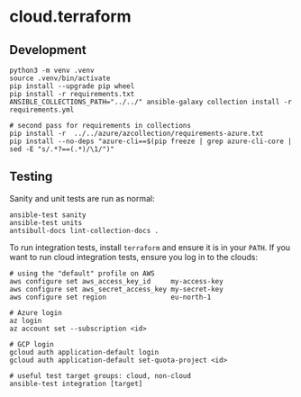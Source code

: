 # cloud.terraform

## Development

```shell
python3 -m venv .venv
source .venv/bin/activate
pip install --upgrade pip wheel
pip install -r requirements.txt
ANSIBLE_COLLECTIONS_PATH="../../" ansible-galaxy collection install -r requirements.yml

# second pass for requirements in collections
pip install -r  ../../azure/azcollection/requirements-azure.txt
pip install --no-deps "azure-cli==$(pip freeze | grep azure-cli-core | sed -E "s/.*?==(.*)/\1/")"
```

## Testing

Sanity and unit tests are run as normal:

```shell
ansible-test sanity
ansible-test units
antsibull-docs lint-collection-docs .
```

To run integration tests, install `terraform` and ensure it is in your `PATH`.
If you want to run cloud integration tests, ensure you log in to the clouds:

```shell
# using the "default" profile on AWS
aws configure set aws_access_key_id     my-access-key
aws configure set aws_secret_access_key my-secret-key
aws configure set region                eu-north-1

# Azure login
az login
az account set --subscription <id>

# GCP login
gcloud auth application-default login
gcloud auth application-default set-quota-project <id>

# useful test target groups: cloud, non-cloud
ansible-test integration [target]
```
